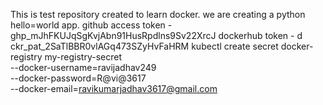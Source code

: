 This is test repository created to learn docker.
we are creating a python hello=world app.
github access token -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
dockerhub token - d
ckr_pat_2SaTlBBR0vlAGq473SZyHvFaHRM
kubectl create secret docker-registry my-registry-secret \
    --docker-username=ravijadhav249 \
    --docker-password=R@vi@3617 \
    --docker-email=ravikumarjadhav3617@gmail.com
